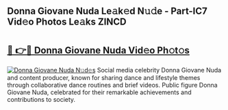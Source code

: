 ## Donna Giovane Nuda Le𝚊k𝚎d N𝚞𝚍e - Part-IC7 Vid𝚎o Photos Le𝚊ks ZlNCD

# <h2><a href="http://fbfhwhv.evod.top/?m=Donna+Giovane+Nuda">🔗 👉🔴 Donna Giovane Nuda Vid𝚎o Ph𝚘t𝚘s</a></h2>

[![Donna Giovane Nuda N𝚞d𝚎s](https://i.imgur.com/8V9OHl7.gif)](http://fbfhwhv.evod.top/?m=Donna+Giovane+Nuda)
Social media celebrity Donna Giovane Nuda and content producer, known for sharing dance and lifestyle themes through collaborative dance routines and brief videos. Public figure Donna Giovane Nuda, celebrated for their remarkable achievements and contributions to society. 

